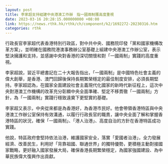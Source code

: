 ```yaml
---
layout: post
title: 李家超支持組建中央港澳工作辦　指一國兩制獲高度重視
date: 2023-03-16 20:28:15.000000000 +08:00
link: https://news.rthk.hk/rthk/ch/component/k2/1692272-20230316.htm
categories: rthk
---
```


行政長官李家超代表香港特別行政區，對中共中央、國務院印發「黨和國家機構改革方案」，並明確在國務院港澳事務辦公室基礎上組建中央港澳工作辦公室，表示堅決擁護和支持，並感謝中央對香港的深切關懷和對「一國兩制」實踐的高度重視。

李家超說，習近平總書記在二十大報告指出，「一國兩制」是中國特色社會主義的偉大創舉，是香港、澳門回歸後保持長期繁榮穩定的最佳制度安排，必須長期堅持。李家超認為，在國家全面建設社會主義現代化國家的新時代新征程上，這次中央對港澳工作機構的改革充分彰顯中央全面準確、堅定不移貫徹「一國兩制」方針，為「一國兩制」實踐行穩致遠奠下更堅實的基礎。

李家超又表示，中央從來都是為香港好，為香港市民好。他會帶領香港特區與中央港澳工作辦公室保持有效溝通，以履行行政長官的職責，讓中央全面了解和掌握香港特區的狀況，確保「一國兩制」、「港人治港」、高度自治的方針在香港特區成功實踐。

他說，特區政府會堅持依法治港，維護國家安全，落實「愛國者治港」，全力發展經濟、改善民生，利用好「背靠祖國、聯通世界」的獨特優勢，更積極主動對接國家戰略，更好融入國家發展大局，確保香港長期繁榮穩定，為國家強國建設、為中華民族偉大復興作出貢獻。
